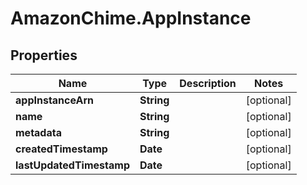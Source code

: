 # AmazonChime.AppInstance

## Properties

Name | Type | Description | Notes
------------ | ------------- | ------------- | -------------
**appInstanceArn** | **String** |  | [optional] 
**name** | **String** |  | [optional] 
**metadata** | **String** |  | [optional] 
**createdTimestamp** | **Date** |  | [optional] 
**lastUpdatedTimestamp** | **Date** |  | [optional] 


